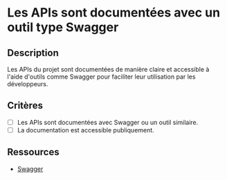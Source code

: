 # Les APIs sont documentées avec un outil type Swagger

## Description

Les APIs du projet sont documentées de manière claire et accessible à l'aide
d'outils comme Swagger pour faciliter leur utilisation par les développeurs.

## Critères

- [ ] Les APIs sont documentées avec Swagger ou un outil similaire.
- [ ] La documentation est accessible publiquement.

## Ressources

- [Swagger](https://swagger.io/)

